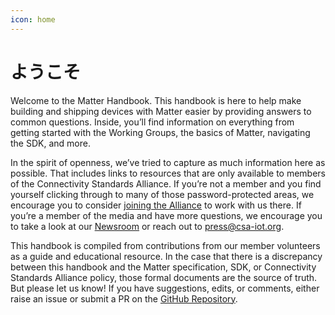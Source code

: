 ```yaml
---
icon: home
---
```

# ようこそ

Welcome to the Matter Handbook. This handbook is here to help make building and shipping devices with Matter easier by providing answers to common questions. Inside, you’ll find information on everything from getting started with the Working Groups, the basics of Matter, navigating the SDK, and more.

In the spirit of openness, we’ve tried to capture as much information here as possible. That includes links to resources that are only available to members of the Connectivity Standards Alliance. If you’re not a member and you find yourself clicking through to many of those password-protected areas, we encourage you to consider [joining the Alliance](https://csa-iot.org/become-member/) to work with us there. If you’re a member of the media and have more questions, we encourage you to take a look at our [Newsroom](https://csa-iot.org/newsroom/) or reach out to <press@csa-iot.org>.

This handbook is compiled from contributions from our member volunteers as a guide and educational resource. In the case that there is a discrepancy between this handbook and the Matter specification, SDK, or Connectivity Standards Alliance policy, those formal documents are the source of truth. But please let us know! If you have suggestions, edits, or comments, either raise an issue or submit a PR on the [GitHub Repository](https://github.com/project-chip/matter-handbook).
